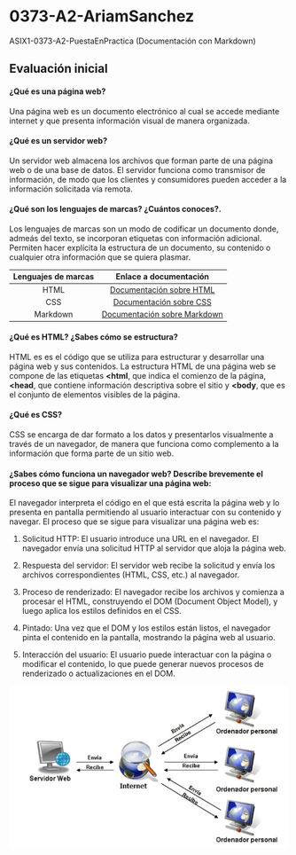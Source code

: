 # 0373-A2-AriamSanchez
ASIX1-0373-A2-PuestaEnPractica (Documentación con Markdown)

## **Evaluación inicial**

#### ¿Qué es una página web?

Una página web es un documento electrónico al cual se accede mediante internet y que presenta información visual de manera organizada.


#### ¿Qué es un servidor web?

Un servidor web almacena los archivos que forman parte de una página web o de una base de datos. El servidor funciona como transmisor de información, de modo que los clientes y consumidores pueden acceder a la información solicitada vía remota.


#### ¿Qué son los lenguajes de marcas? ¿Cuántos conoces?. 

Los lenguajes de marcas son un modo de codificar un documento donde, admeás del texto, se incorporan etiquetas con información adicional. Permiten hacer explícita la estructura de un documento, su contenido o cualquier otra información que se quiera plasmar.

|Lenguajes de marcas | Enlace a documentación |
|:----------:|:---------------:|
|HTML|[Documentación sobre HTML](https://es.wikipedia.org/wiki/HTML "HTML")|
|CSS|[Documentación sobre CSS](https://es.wikipedia.org/wiki/CSS "CSS")|
|Markdown|[Documentación sobre Markdown](https://markdown.es/ "Markdown")|

#### ¿Qué es HTML? ¿Sabes cómo se estructura?

HTML es es el código que se utiliza para estructurar y desarrollar una página web y sus contenidos. La estructura HTML de una página web se compone de las etiquetas **<html**, que indica el comienzo de la página, **<head**, que contiene información descriptiva sobre el sitio y **<body**, que es el conjunto de elementos visibles de la página.

#### ¿Qué es CSS?

CSS se encarga de dar formato a los datos y presentarlos visualmente a través de un navegador, de manera que funciona como complemento a la información que forma parte de un sitio web.

#### ¿Sabes cómo funciona un navegador web? Describe brevemente el proceso que se sigue para visualizar una página web:

 El navegador interpreta el código en el que está escrita la página web y lo presenta en pantalla permitiendo al usuario interactuar con su contenido y navegar. 
 El proceso que se sigue para visualizar una página web es:

1. Solicitud HTTP: El usuario introduce una URL en el navegador. El navegador envía una solicitud HTTP al servidor que aloja la página web.

2. Respuesta del servidor: El servidor web recibe la solicitud y envía los archivos correspondientes (HTML, CSS, etc.) al navegador.

3. Proceso de renderizado: El navegador recibe los archivos y comienza a procesar el HTML, construyendo el DOM (Document Object Model), y luego aplica los estilos definidos en el CSS.

4. Pintado: Una vez que el DOM y los estilos están listos, el navegador pinta el contenido en la pantalla, mostrando la página web al usuario.

5. Interacción del usuario: El usuario puede interactuar con la página o modificar el contenido, lo que puede generar nuevos procesos de renderizado o actualizaciones en el DOM.


![Proceso de visualización de una página web](https://github.com/AriamSS/0373-A2-AriamSanchez/blob/main/figura2.png "Proceso de visualización de una página web")


